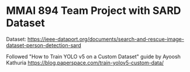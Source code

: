 # MMAI 894 Team Project with SARD Dataset

Dataset: https://ieee-dataport.org/documents/search-and-rescue-image-dataset-person-detection-sard

Followed "How to Train YOLO v5 on a Custom Dataset" guide by Ayoosh Kathuria
https://blog.paperspace.com/train-yolov5-custom-data/
